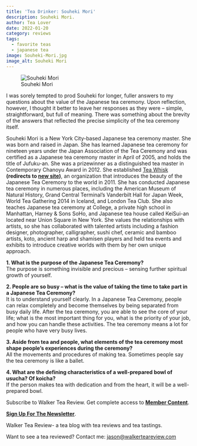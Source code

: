 ```yaml
---
title: 'Tea Drinker: Souheki Mori'
description: Souheki Mori.
author: Tea Lover
date: 2022-01-20
category: reviews
tags:
  - favorite teas
  - japanese tea
image: Souheki-Mori.jpg
image_alt: Souheki Mori
---
```


<!-- image -->
<figure>
    <img class="rounded" src="/img/Souheki-Mori.jpg" alt="Souheki Mori">
    <figcaption>Souheki Mori</figcaption>
</figure>

I was sorely tempted to prod Souheki for longer, fuller answers to my questions about the value of the Japanese tea ceremony. Upon reflection, however, I thought it better to leave her responses as they were – simple, straightforward, but full of meaning. There was something about the brevity of the answers that reflected the precise simplicity of the tea ceremony itself.

Souheki Mori is a New York City-based Japanese tea ceremony master. She was born and raised in Japan. She has learned Japanese tea ceremony for nineteen years under the Japan Association of the Tea Ceremony and was certified as a Japanese tea ceremony master in April of 2005, and holds the title of Jufuku-an. She was a prizewinner as a distinguished tea master in Contemporary Chanoyu Award in 2012. She established [Tea Whisk](http://www.tea-whisk.com/ 'Tea-Whisk') **(redirects to [new site](https://www.setsugekkany.com/))**, an organization that introduces the beauty of the Japanese Tea Ceremony to the world in 2011. She has conducted Japanese tea ceremony in numerous places, including the American Museum of Natural History, Grand Central Terminal’s Vanderbilt Hall for Japan Week, World Tea Gathering 2014 in Iceland, and London Tea Club. She also teaches Japanese tea ceremony at College, a private high school in Manhattan, Harney & Sons SoHo, and Japanese tea house called KeiSui-an located near Union Square in New York. She values the relationships with artists, so she has collaborated with talented artists including a fashion designer, photographer, calligrapher, sushi chef, ceramic and bamboo artists, koto, ancient harp and shamisen players and held tea events and exhibits to introduce creative worlds with them by her own unique approach.

**1\. What is the purpose of the Japanese Tea Ceremony?**  
The purpose is something invisible and precious – sensing further spiritual growth of yourself.

**2\. People are so busy – what is the value of taking the time to take part in a Japanese Tea Ceremony?**  
It is to understand yourself clearly. In a Japanese Tea Ceremony, people can relax completely and become themselves by being separated from busy daily life. After the tea ceremony, you are able to see the core of your life; what is the most important thing for you, what is the priority of your job, and how you can handle these activities. The tea ceremony means a lot for people who have very busy lives.

**3\. Aside from tea and people, what elements of the tea ceremony most shape people’s experiences during the ceremony?**  
All the movements and procedures of making tea. Sometimes people say the tea ceremony is like a ballet.

**4\. What are the defining characteristics of a well-prepared bowl of usucha? Of koicha?**  
If the person makes tea with dedication and from the heart, it will be a well-prepared bowl.

Subscribe to Walker Tea Review. Get complete access to **[Member Content](https://web.archive.org/web/20200922135825/http://walkerteareview.com//category/membercontent/)**.

**[Sign Up For The Newsletter](https://web.archive.org/web/20200922135825/http://walkerteareview.com//newsletter/)**.

Walker Tea Review- a tea blog with tea reviews and tea tastings.

Want to see a tea reviewed? Contact me: jason@walkerteareview.com
